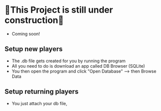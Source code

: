 # 🚧This Project is still under construction🚧

- Coming soon!

## Setup new players
- The .db file gets created for you by running the program
- All you need to do is download an app called DB Browser (SQLite)
- You then open the program and click "Open Database" --> then Browse Data
## Setup returning players
- You just attach your db file,